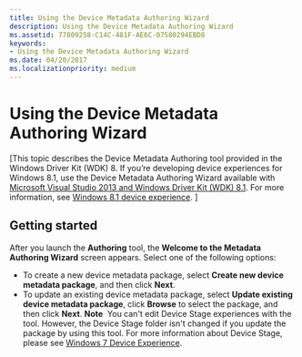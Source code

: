 ```yaml
---
title: Using the Device Metadata Authoring Wizard
description: Using the Device Metadata Authoring Wizard
ms.assetid: 77809258-C14C-481F-AE6C-07580294EBD8
keywords:
- Using the Device Metadata Authoring Wizard
ms.date: 04/20/2017
ms.localizationpriority: medium
---
```


# Using the Device Metadata Authoring Wizard


\[This topic describes the Device Metadata Authoring tool provided in the Windows Driver Kit (WDK) 8. If you’re developing device experiences for Windows 8.1, use the Device Metadata Authoring Wizard available with [Microsoft Visual Studio 2013 and Windows Driver Kit (WDK) 8.1](https://go.microsoft.com/fwlink/p/?LinkId=226411). For more information, see [Windows 8.1 device experience](https://go.microsoft.com/fwlink/p/?linkid=325561). \]

## <span id="Getting_started"></span><span id="getting_started"></span><span id="GETTING_STARTED"></span>Getting started


After you launch the **Authoring** tool, the **Welcome to the Metadata Authoring Wizard** screen appears. Select one of the following options:

-   To create a new device metadata package, select **Create new device metadata package**, and then click **Next**.
-   To update an existing device metadata package, select **Update existing device metadata package**, click **Browse** to select the package, and then click **Next**.
    **Note**  You can't edit Device Stage experiences with the tool. However, the Device Stage folder isn't changed if you update the package by using this tool. For more information about Device Stage, please see [Windows 7 Device Experience](https://go.microsoft.com/fwlink/p/?linkid=221801).

     

 

 






